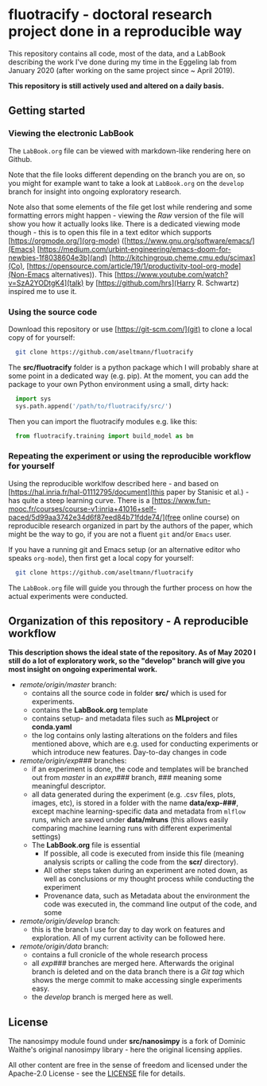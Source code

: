 # fluotracify - doctoral research project done in a reproducible way

This repository contains all code, most of the data, and a LabBook describing
the work I've done during my time in the Eggeling lab from January 2020 (after
working on the same project since ~ April 2019).

**This repository is still actively used and altered on a daily basis.**

## Getting started

### Viewing the electronic LabBook

The `LabBook.org` file can be viewed with markdown-like rendering here on
Github.

Note that the file looks different depending on the branch you are on, so
you might for example want to take a look at `LabBook.org` on the `develop`
branch for insight into ongoing exploratory research.

Note also that some elements of the file get lost while rendering and some
formatting errors might happen - viewing the *Raw* version of the file will show
you how it actually looks like. There is a dedicated viewing mode though - this
is to open this file in a text editor which supports
[https://orgmode.org/](org-mode) ([https://www.gnu.org/software/emacs/](Emacs)
[https://medium.com/urbint-engineering/emacs-doom-for-newbies-1f8038604e3b](and)
[http://kitchingroup.cheme.cmu.edu/scimax](Co),
[https://opensource.com/article/19/1/productivity-tool-org-mode](Non-Emacs
alternatives)). This [https://www.youtube.com/watch?v=SzA2YODtgK4](talk) by
[https://github.com/hrs](Harry R. Schwartz) inspired me to use it.


### Using the source code

Download this repository or use [https://git-scm.com/](git) to clone a local copy of for yourself:

``` sh
  git clone https://github.com/aseltmann/fluotracify
```

The **src/fluotracify** folder is a python package which I will probably share
at some point in a dedicated way (e.g. pip). At the moment, you can add the
package to your own Python environment using a small, dirty hack:

``` python
  import sys
  sys.path.append('/path/to/fluotracify/src/')
```

Then you can import the fluotracify modules e.g. like this:

``` python
  from fluotracify.training import build_model as bm
```

### Repeating the experiment or using the reproducible workflow for yourself

Using the reproducible worklfow described here - and based on
[https://hal.inria.fr/hal-01112795/document](this paper by Stanisic et al.) -
has quite a steep learning curve. There is a
[https://www.fun-mooc.fr/courses/course-v1:inria+41016+self-paced/5d99aa3742e34d6f87eed84b71fdde74/](free
online course) on reproducible research organized in part by the authors of the
paper, which might be the way to go, if you are not a fluent `git` and/or
`Emacs` user.

If you have a running git and Emacs setup (or an alternative editor who speaks
`org-mode`), then first get a local copy for yourself:

``` sh
  git clone https://github.com/aseltmann/fluotracify
```

The `LabBook.org` file will guide you through the further process on how the
actual experiments were conducted.

## Organization of this repository - A reproducible workflow

**This description shows the ideal state of the repository. As of May 2020 I
still do a lot of exploratory work, so the "develop" branch will give you most
insight on ongoing experimental work.**

- *remote/origin/master* branch:
  - contains all the source code in folder **src/** which is used for experiments.
  - contains the **LabBook.org** template
  - contains setup- and metadata files such as **MLproject** or **conda.yaml**
  - the log contains only lasting alterations on the folders and files mentioned
    above, which are e.g. used for conducting experiments or which introduce new
    features. Day-to-day changes in code
- *remote/origin/exp###* branches:
  - if an experiment is done, the code and templates will be branched out from
    *master* in an *exp###* branch, ### meaning some meaningful descriptor.
  - all data generated during the experiment (e.g. .csv files, plots, images,
    etc), is stored in a folder with the name **data/exp-###**, except machine
    learning-specific data and metadata from `mlflow` runs, which are saved
    under **data/mlruns** (this allows easily comparing machine learning runs
    with different experimental settings)
  - The **LabBook.org** file is essential
    - If possible, all code is executed from inside this file (meaning analysis
      scripts or calling the code from the **scr/** directory).
    - All other steps taken during an experiment are noted down, as well as
      conclusions or my thought process while conducting the experiment
    - Provenance data, such as Metadata about the environment the code was
      executed in, the command line output of the code, and some
- *remote/origin/develop* branch:
  - this is the branch I use for day to day work on features and exploration.
    All of my current activity can be followed here.
- *remote/origin/data* branch:
  - contains a full cronicle of the whole research process
  - all *exp###* branches are merged here. Afterwards the original branch is
    deleted and on the data branch there is a *Git tag* which shows the merge
    commit to make accessing single experiments easy.
  - the *develop* branch is merged here as well.

## License

The nanosimpy module found under **src/nanosimpy** is a fork of Dominic Waithe's
original nanosimpy library - here the original licensing applies.

All other content are free in the sense of freedom and licensed under the
Apache-2.0 License - see the [LICENSE](LICENSE) file for details.
